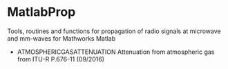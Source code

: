 # MatlabProp
Tools, routines and functions for propagation of radio signals at microwave and mm-waves for Mathworks Matlab
- ATMOSPHERICGASATTENUATION Attenuation from atmospheric gas from ITU-R P.676-11 (09/2016)
